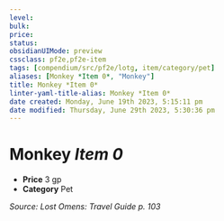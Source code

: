 ```yaml
---
level:
bulk:
price:
status:
obsidianUIMode: preview
cssclass: pf2e,pf2e-item
tags: [compendium/src/pf2e/lotg, item/category/pet]
aliases: [Monkey *Item 0*, "Monkey"]
title: Monkey *Item 0*
linter-yaml-title-alias: Monkey *Item 0*
date created: Monday, June 19th 2023, 5:15:11 pm
date modified: Thursday, June 29th 2023, 5:30:36 pm
---
```


# Monkey *Item 0*

- **Price** 3 gp
- **Category** Pet

*Source: Lost Omens: Travel Guide p. 103*
